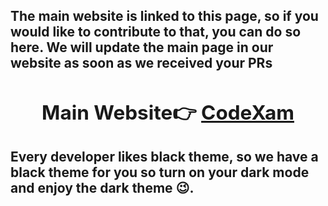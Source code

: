 <h2 align = "left">The main website is linked to this page, so if you would like to contribute to that, you can do so here. We will update the main page in our website as soon as we received your PRs<h2>

<div align="center" >

<h2> Main Website👉 <a href="https://code-xam.vercel.app/docs/tailwindcss">CodeXam</a> </h2>
</div>

Every developer likes black theme, so we have a black theme for you so turn on your dark mode and enjoy the dark theme 😉.